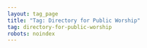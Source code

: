 ```yaml
---
layout: tag_page
title: "Tag: Directory for Public Worship"
tag: directory-for-public-worship
robots: noindex
---
```

